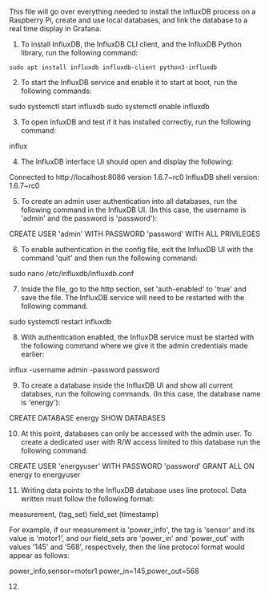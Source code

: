 This file will go over everything needed to install the influxDB process on a Raspberry Pi, create and use local databases, and link the database to a real time display in Grafana.

1. To install InfluxDB, the InfluxDB CLI client, and the InfluxDB Python library, run the following command:

```
sudo apt install influxdb influxdb-client python3-influxdb
```
2. To start the InfluxDB service and enable it to start at boot, run the following commands:

sudo systemctl start influxdb
sudo systemctl enable influxdb

3. To open InfuxDB and test if it has installed correctly, run the following command:

influx

4. The InfluxDB interface UI should open and display the following:

Connected to http://localhost:8086 version 1.6.7~rc0
InfluxDB shell version: 1.6.7~rc0
> 

5. To create an admin user authentication into all databases, run the following command in the InfluxDB UI. (In this case, the username is 'admin' and the password is 'password'):

CREATE USER 'admin' WITH PASSWORD 'password' WITH ALL PRIVILEGES

6. To enable authentication in the config file, exit the InfluxDB UI with the command 'quit' and then run the following command:

sudo nano /etc/influxdb/influxdb.conf

7. Inside the file, go to the http section, set 'auth-enabled' to 'true' and save the file. The InfluxDB service will need to be restarted with the following command.

sudo systemctl restart influxdb

8. With authentication enabled, the InfluxDB service must be started with the following command where we give it the admin credentials made earlier:

influx -username admin -password password

9. To create a database inside the InfluxDB UI and show all current databses, run the following commands. (In this case, the database name is 'energy'):

CREATE DATABASE energy
SHOW DATABASES

10. At this point, databases can only be accessed with the admin user. To create a dedicated user with R/W access limited to this database run the following command:

CREATE USER 'energyuser' WITH PASSWORD 'password'
GRANT ALL ON energy to energyuser

11. Writing data points to the InfluxDB database uses line protocol. Data written must follow the following format:

measurement, (tag_set) field_set (timestamp)

For example, if our measurement is 'power_info', the tag is 'sensor' and its value is 'motor1', and our field_sets are 'power_in' and 'power_out' with values '145' and '568', respectively, then the line protocol format would appear as follows:

power_info,sensor=motor1 power_in=145,power_out=568

12. 
